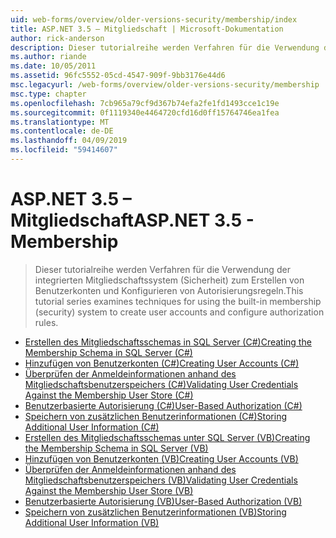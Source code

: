 ```yaml
---
uid: web-forms/overview/older-versions-security/membership/index
title: ASP.NET 3.5 – Mitgliedschaft | Microsoft-Dokumentation
author: rick-anderson
description: Dieser tutorialreihe werden Verfahren für die Verwendung der integrierten Mitgliedschaftssystem (Sicherheit) zum Erstellen von Benutzerkonten und Konfigurieren von Autorisierungsregeln.
ms.author: riande
ms.date: 10/05/2011
ms.assetid: 96fc5552-05cd-4547-909f-9bb3176e44d6
msc.legacyurl: /web-forms/overview/older-versions-security/membership
msc.type: chapter
ms.openlocfilehash: 7cb965a79cf9d367b74efa2fe1fd1493cce1c19e
ms.sourcegitcommit: 0f1119340e4464720cfd16d0ff15764746ea1fea
ms.translationtype: MT
ms.contentlocale: de-DE
ms.lasthandoff: 04/09/2019
ms.locfileid: "59414607"
---
```

# <a name="aspnet-35---membership"></a><span data-ttu-id="3aff5-103">ASP.NET 3.5 – Mitgliedschaft</span><span class="sxs-lookup"><span data-stu-id="3aff5-103">ASP.NET 3.5 - Membership</span></span>

> <span data-ttu-id="3aff5-104">Dieser tutorialreihe werden Verfahren für die Verwendung der integrierten Mitgliedschaftssystem (Sicherheit) zum Erstellen von Benutzerkonten und Konfigurieren von Autorisierungsregeln.</span><span class="sxs-lookup"><span data-stu-id="3aff5-104">This tutorial series examines techniques for using the built-in membership (security) system to create user accounts and configure authorization rules.</span></span>


- [<span data-ttu-id="3aff5-105">Erstellen des Mitgliedschaftsschemas in SQL Server (C#)</span><span class="sxs-lookup"><span data-stu-id="3aff5-105">Creating the Membership Schema in SQL Server (C#)</span></span>](creating-the-membership-schema-in-sql-server-cs.md)
- [<span data-ttu-id="3aff5-106">Hinzufügen von Benutzerkonten (C#)</span><span class="sxs-lookup"><span data-stu-id="3aff5-106">Creating User Accounts (C#)</span></span>](creating-user-accounts-cs.md)
- [<span data-ttu-id="3aff5-107">Überprüfen der Anmeldeinformationen anhand des Mitgliedschaftsbenutzerspeichers (C#)</span><span class="sxs-lookup"><span data-stu-id="3aff5-107">Validating User Credentials Against the Membership User Store (C#)</span></span>](validating-user-credentials-against-the-membership-user-store-cs.md)
- [<span data-ttu-id="3aff5-108">Benutzerbasierte Autorisierung (C#)</span><span class="sxs-lookup"><span data-stu-id="3aff5-108">User-Based Authorization (C#)</span></span>](user-based-authorization-cs.md)
- [<span data-ttu-id="3aff5-109">Speichern von zusätzlichen Benutzerinformationen (C#)</span><span class="sxs-lookup"><span data-stu-id="3aff5-109">Storing Additional User Information (C#)</span></span>](storing-additional-user-information-cs.md)
- [<span data-ttu-id="3aff5-110">Erstellen des Mitgliedschaftsschemas unter SQL Server (VB)</span><span class="sxs-lookup"><span data-stu-id="3aff5-110">Creating the Membership Schema in SQL Server (VB)</span></span>](creating-the-membership-schema-in-sql-server-vb.md)
- [<span data-ttu-id="3aff5-111">Hinzufügen von Benutzerkonten (VB)</span><span class="sxs-lookup"><span data-stu-id="3aff5-111">Creating User Accounts (VB)</span></span>](creating-user-accounts-vb.md)
- [<span data-ttu-id="3aff5-112">Überprüfen der Anmeldeinformationen anhand des Mitgliedschaftsbenutzerspeichers (VB)</span><span class="sxs-lookup"><span data-stu-id="3aff5-112">Validating User Credentials Against the Membership User Store (VB)</span></span>](validating-user-credentials-against-the-membership-user-store-vb.md)
- [<span data-ttu-id="3aff5-113">Benutzerbasierte Autorisierung (VB)</span><span class="sxs-lookup"><span data-stu-id="3aff5-113">User-Based Authorization (VB)</span></span>](user-based-authorization-vb.md)
- [<span data-ttu-id="3aff5-114">Speichern von zusätzlichen Benutzerinformationen (VB)</span><span class="sxs-lookup"><span data-stu-id="3aff5-114">Storing Additional User Information (VB)</span></span>](storing-additional-user-information-vb.md)
